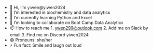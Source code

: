 - 👋 Hi, I’m yiwen@yiwen2024
- 👀 I’m interested in biochemistry and data analytics
- 🌱 I’m currently learning Python and Excel
- 💞️ I’m looking to collaborate on Boot Camp Data Analytics
- 📫 How to reach me 1. ywen299@outlook.com 2. Add me on Slack by email 3. Find me on Discord yiwen2024 
- 😄 Pronouns: she/her
- ⚡ Fun fact: Smile and laugh out loud

<!---
yiwen2024/yiwen2024 is a ✨ special ✨ repository because its `README.md` (this file) appears on your GitHub profile.
You can click the Preview link to take a look at your changes.
--->
